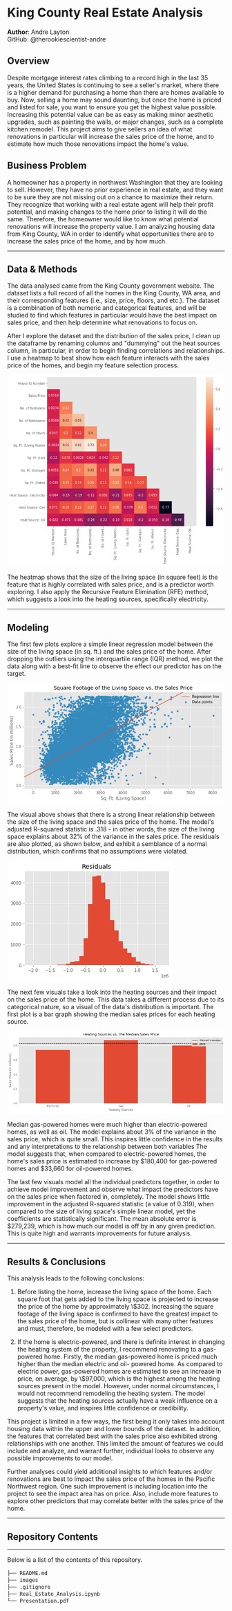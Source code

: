 # King County Real Estate Analysis

**Author**: Andre Layton  
GitHub: @therookiescientist-andre

## Overview

  Despite mortgage interest rates climbing to a record high in the last 35 years, the United States is continuing to see a seller's market, where there is a higher demand for purchasing a home than there are homes available to buy. Now, selling a home may sound daunting, but once the home is priced and listed for sale, you want to ensure you get the highest value possible. Increasing this potential value can be as easy as making minor aesthetic upgrades, such as painting the walls, or major changes, such as a complete kitchen remodel. This project aims to give sellers an idea of what renovations in particular will increase the sales price of the home, and to estimate how much those renovations impact the home's value. 
  
## Business Problem

  A homeowner has a property in northwest Washington that they are looking to sell. However, they have no prior experience in real estate, and they want to be sure they are not missing out on a chance to maximize their return. They recognize that working with a real estate agent will help their profit potential, and making changes to the home prior to listing it will do the same. Therefore, the homeowner would like to know what potential renovations will increase the property value. I am analyzing housing data from King County, WA in order to identify what opportunities there are to increase the sales price of the home, and by how much. 
***

## Data & Methods

  The data analysed came from the King County government website. The dataset lists a full record of all the homes in the King County, WA area, and their corresponding features (i.e., size, price, floors, and etc.). The dataset is a combination of both numeric and categorical features, and will be studied to find which features in particular would have the best impact on sales price, and then help determine what renovations to focus on.

  After I explore the dataset and the distribution of the sales price, I clean up the dataframe by renaming columns and "dummying" out the heat sources column, in particular, in order to begin finding correlations and relationships. I use a heatmap to best show how each feature interacts with the sales price of the homes, and begin my feature selection process.
  
  ![Heatmap with Correlation Coefficients](images/heatmap.png)
  
The heatmap shows that the size of the living space (in square feet) is the feature that is highly correlated with sales price, and is a predictor worth exploring. I also apply the Recursive Feature Elimination (RFE) method, which suggests a look into the heating sources, specifically electricity. 
***

## Modeling

  The first few plots explore a simple linear regression model between the size of the living space (in sq. ft.) and the sales price of the home. After dropping the outliers using the interquartile range (IQR) method, we plot the data along with a best-fit line to observe the effect our predictor has on the target. 
  
  ![Sq. Ft. of living space vs. sales price](images/living_space_regression.png)
  
  The visual above shows that there is a strong linear relationship between the size of the living space and the sales price of the home. The model's adjusted R-squared statistic is .318 - in other words, the size of the living space explains about 32% of the variance in the sales price. The residuals are also plotted, as shown below, and exhibit a semblance of a normal distribution, which confirms that no assumptions were violated. 

  ![Residuals visual](images/living_space_resid.png)

  The next few visuals take a look into the heating sources and their impact on the sales price of the home. This data takes a different process due to its categorical nature, so a visual of the data's distribution is important. The first plot is a bar graph showing the median sales prices for each heating source.
  
  ![Heating Sources vs. median sales price](images/heat_sources_barchart.png)

  Median gas-powered homes were much higher than electric-powered homes, as well as oil. The model explains about 3% of the variance in the sales price, which is quite small. This inspires little confidence in the results and any interpretations to the relationship between both variables The model suggests that, when compared to electric-powered homes, the home's sales price is estimated to increase by $180,400 for gas-powered homes and $33,660 for oil-powered homes. 
  
  The last few visuals model all the individual predictors together, in order to achieve model improvement and observe what impact the predictors have on the sales price when factored in, completely. The model shows little improvement in the adjusted R-squared statistic (a value of 0.319), when compared to the size of living space's simple linear model, yet the coefficients are statistically significant. The mean absolute error is $279,239, which is how much our model is off by in any given prediction. This is quite high and warrants improvements for future analysis.  

***



## Results & Conclusions

This analysis leads to the following conclusions:

1. Before listing the home, increase the living space of the home. Each square foot that gets added to the living space is projected to increase the price of the home by approximately \\$302. Increasing the square footage of the living space is confirmed to have the greatest impact to the sales price of the home, but is collinear with many other features and must, therefore, be modeled with a few select predictors.

2. If the home is electric-powered, and there is definite interest in changing the heating system of the property, I recommend renovating to a gas-powered home. Firstly, the median gas-powered home is priced much higher than the median electric and oil- powered home. As compared to electric power,  gas-powered homes are estimated to see an increase in price, on average, by \\$97,000, which is the highest among the heating sources present in the model. However, under normal circumstances, I would not recommend remodeling the heating system. The model suggests that the heating sources actually have a weak influence on a property's value, and inspires little confidence or credibility. 

This project is limited in a few ways, the first being it only takes into account housing data within the upper and lower bounds of the dataset. In addition, the features that correlated best with the sales price also exhibited strong relationships with one another. This limited the amount of features we could include and analyze, and warrant further, individual looks to observe any possible improvements to our model.

Further analyses could yield additional insights to which features and/or renovations are best to impact the sales price of the homes in the Pacific Northwest region. One such improvement is including location into the project to see the impact area has on price. Also, include more features to explore other predictors that may correlate better with the sales price of the home. 

***





## Repository Contents
***
Below is a list of the contents of this repository.

```
├── README.md             
├── images   
├── .gitignore
├── Real_Estate_Analysis.ipynb                               
└── Presentation.pdf                         
```
